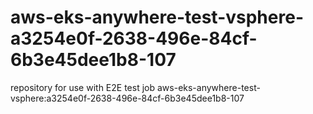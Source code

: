 # aws-eks-anywhere-test-vsphere-a3254e0f-2638-496e-84cf-6b3e45dee1b8-107
repository for use with E2E test job aws-eks-anywhere-test-vsphere:a3254e0f-2638-496e-84cf-6b3e45dee1b8-107
